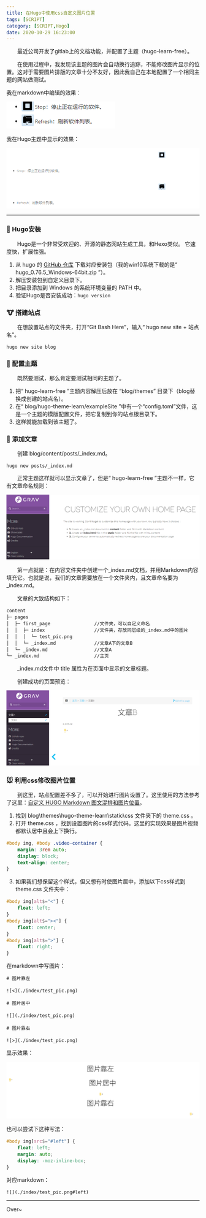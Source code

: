 ```yaml
---
title: 在Hugo中使用css自定义图片位置
tags: [SCRIPT]
category: [SCRIPT,Hogo]
date: 2020-10-29 16:23:00
---
```


&emsp;&emsp;最近公司开发了gitlab上的文档功能，并配置了主题（hugo-learn-free）。

&emsp;&emsp;在使用过程中，我发现该主题的图片会自动换行追踪，不能修改图片显示的位置。这对于需要图片排版的文章十分不友好，因此我自己在本地配置了一个相同主题的网站做测试。

我在markdown中编辑的效果：

![](在Hugo中使用css自定义图片位置/right.png)

我在Hugo主题中显示的效果：

![](在Hugo中使用css自定义图片位置/wrong.png)

---

### 🦊 Hugo安装
&emsp;&emsp;Hugo是一个非常受欢迎的、开源的静态网站生成工具，和Hexo类似。 它速度快，扩展性强。

1. 从 hugo 的 [GitHub 仓库](https://github.com/gohugoio/hugo/releases) 下载对应安装包（我的win10系统下载的是“ hugo_0.76.5_Windows-64bit.zip ”）。
2. 解压安装包到自定义目录下。
3. 把目录添加到 Windows 的系统环境变量的 PATH 中。
4. 验证Hugo是否安装成功：`hugo version`

### 🐮 搭建站点
&emsp;&emsp;在想放置站点的文件夹，打开“Git Bash Here”，输入“ hugo new site + 站点名”。
```
hugo new site blog
```


### 🐰 配置主题
&emsp;&emsp;既然要测试，那么肯定要测试相同的主题了。

1. 把“ hugo-learn-free ”主题内容解压后放在 “blog/themes” 目录下（blog替换成创建的站点名）。
2. 在“ blog/hugo-theme-learn/exampleSite ”中有一个“config.toml”文件，这是一个主题的模版配置文件，把它复制到你的站点根目录下。
3. 这样就能加载到该主题了。

### 🐢 添加文章
&emsp;&emsp;创建 blog/content/posts/_index.md。
```
hugo new posts/_index.md
```
&emsp;&emsp;正常主题这样就可以显示文章了，但是“ hugo-learn-free ”主题不一样，它有文章命名规则：

![](在Hugo中使用css自定义图片位置/theme_rules.png)

&emsp;&emsp;第一点就是：在内容文件夹中创建一个_index.md文档，并用Markdown内容填充它。也就是说，我们的文章需要放在一个文件夹内，且文章命名要为_index.md。

&emsp;&emsp;文章的大致结构如下：
```markdown
content
├─ pages
│  ├─ first_page                //文件夹，可以自定义命名
│  │  ├─ index                  //文件夹，存放同层级的_index.md中的图片
│  │  │  └─ test_pic.png        
│  │  └─ _index.md              //文章A下的文章B
│  └─ _index.md                 //文章A
└─ _index.md                    //主页
```

&emsp;&emsp;_index.md文件中 title 属性为在页面中显示的文章标题。

&emsp;&emsp;创建成功的页面预览：

![](在Hugo中使用css自定义图片位置/show1.png)



### 🐭 利用css修改图片位置

&emsp;&emsp;到这里，站点配置差不多了，可以开始进行图片设置了。这里使用的方法参考了这里：[自定义 HUGO Markdown 图文混排和图片位置](https://www.jianshu.com/p/5b13d1b3ca3a)。

1. 找到 blog\themes\hugo-theme-learn\static\css 文件夹下的 theme.css 。
2. 打开 theme.css ，找到设置图片的css样式代码。这里的实现效果是图片视频都默认居中且会上下换行。  
```css
#body img, #body .video-container {
    margin: 3rem auto;
    display: block;
    text-align: center;
}
```
3. 如果我们想保留这个样式，但又想有时使图片居中，添加以下css样式到 theme.css 文件夹中：
```css
#body img[alt$="<"] {
    float: left;
}
#body img[alt$="><"] {
    float: center;
}
#body img[alt$=">"] {
    float: right;
}
```

在markdown中写图片：
```
# 图片靠左

![<](./index/test_pic.png)

# 图片居中

![](./index/test_pic.png)

# 图片靠右

![>](./index/test_pic.png)
```

显示效果：

![](在Hugo中使用css自定义图片位置/float.png)

也可以尝试下这种写法：
```css
#body img[src$="#left"] {
    float: left;
    margin: auto;
    display: -moz-inline-box;
}
```
对应markdown：
```
![](./index/test_pic.png#left)
```

---
Over~